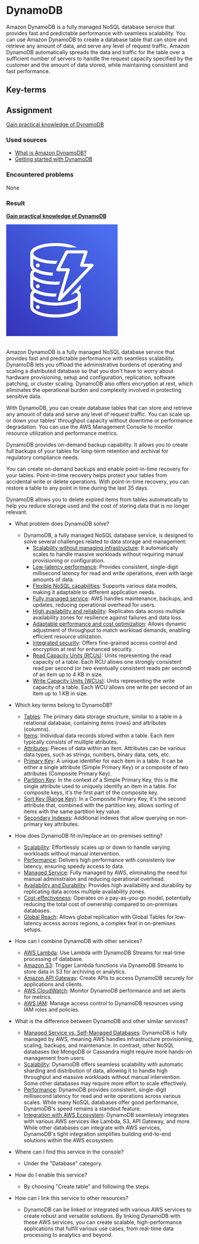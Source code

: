 # DynamoDB

Amazon DynamoDB is a fully managed NoSQL database service that provides fast and predictable performance with seamless scalability. You can use Amazon DynamoDB to create a database table that can store and retrieve any amount of data, and serve any level of request traffic. Amazon DynamoDB automatically spreads the data and traffic for the table over a sufficient number of servers to handle the request capacity specified by the customer and the amount of data stored, while maintaining consistent and fast performance.

## Key-terms


## Assignment

<ins>Gain practical knowledge of DynamoDB</ins>

### Used sources
- [What is Amazon DynamoDB?](https://docs.aws.amazon.com/amazondynamodb/latest/developerguide/Introduction.html)
- [Getting started with DynamoDB](https://docs.aws.amazon.com/amazondynamodb/latest/developerguide/GettingStartedDynamoDB.html)

### Encountered problems
None

### Result

**<ins>Gain practical knowledge of DynamoDB</ins>**

![dynamodb](/06_AWS_3/includes/03_DynamoDB1.png)<br><br>

Amazon DynamoDB is a fully managed NoSQL database service that provides fast and predictable performance with seamless scalability. DynamoDB lets you offload the administrative burdens of operating and scaling a distributed database so that you don't have to worry about hardware provisioning, setup and configuration, replication, software patching, or cluster scaling. DynamoDB also offers encryption at rest, which eliminates the operational burden and complexity involved in protecting sensitive data.

With DynamoDB, you can create database tables that can store and retrieve any amount of data and serve any level of request traffic. You can scale up or down your tables' throughput capacity without downtime or performance degradation. You can use the AWS Management Console to monitor resource utilization and performance metrics.

DynamoDB provides on-demand backup capability. It allows you to create full backups of your tables for long-term retention and archival for regulatory compliance needs.

You can create on-demand backups and enable point-in-time recovery for your tables. Point-in-time recovery helps protect your tables from accidental write or delete operations. With point-in-time recovery, you can restore a table to any point in time during the last 35 days.

DynamoDB allows you to delete expired items from tables automatically to help you reduce storage used and the cost of storing data that is no longer relevant.

- What problem does DynamoDB solve?
    - DynamoDB, a fully managed NoSQL database service, is designed to solve several challenges related to data storage and management:
        - <ins>Scalability without managing infrastructure</ins>: It automatically scales to handle massive workloads without requiring manual provisioning or configuration.
        - <ins>Low-latency performance</ins>: Provides consistent, single-digit millisecond latency for read and write operations, even with large amounts of data.
        - <ins>Flexible NoSQL capabilities</ins>: Supports various data models, making it adaptable to different application needs.
        - <ins>Fully managed service</ins>: AWS handles maintenance, backups, and updates, reducing operational overhead for users.
        - <ins> High availability and reliability</ins>: Replicates data across multiple availability zones for resilience against failures and data loss.
        - <ins>Adaptable performance and cost optimization</ins>: Allows dynamic adjustment of throughput to match workload demands, enabling efficient resource utilization.
        - <ins>Integrated security</ins>: Offers fine-grained access control and encryption at rest for enhanced security.
        - <ins>Read Capacity Units (RCUs)</ins>: Units representing the read capacity of a table. Each RCU allows one strongly consistent read per second (or two eventually consistent reads per second) of an item up to 4 KB in size.
        - <ins>Write Capacity Units (WCUs)</ins>: Units representing the write capacity of a table. Each WCU allows one write per second of an item up to 1 KB in size.

- Which key terms belong to DynamoDB?
    - <ins>Tables</ins>: The primary data storage structure, similar to a table in a relational database, containing items (rows) and attributes (columns).
    - <ins>Items</ins>: Individual data records stored within a table. Each item typically consists of multiple atributes.
    - <ins>Attributes</ins>: Pieces of data within an item. Attributes can be various data types, such as strings, numbers, binary data, sets, etc.
    - <ins>Primary Key</ins>: A unique identifier for each item in a table. It can be either a single attribute (Simple Primary Key) or a composite of two attributes (Composite Primary Key).
    - <ins>Partition Key</ins>: In the context of a Simple Primary Key, this is the single attribute used to uniquely identify an item in a table. For composite keys, it's the first part of the composite key.
    - <ins>Sort Key (Range Key)</ins>: In a Composite Primary Key, it's the second attribute that, combined with the partition key, allows sorting of items with the same partition key value.
    - <ins>Secondary Indexes</ins>: Additional indexes that allow querying on non-primary key attributes.


- How does DynamoDB fit-in/replace an on-premises setting?
    - <ins>Scalability</ins>: Effortlessly scales up or down to handle varying workloads without manual intervention.
    - <ins>Performance</ins>: Delivers high performance with consistenly low latency, ensuring speedy access to data.
    - <ins>Managed Service</ins>: Fully managed by AWS, eliminating the need for manual administraion and reducing operational overhead.
    - <ins>Availability and Durability</ins>: Provides high availability and durability by replicating data across multiple availability zones.
    - <ins>Cost-effectiveness</ins>: Operates on a pay-as-you-go model, potentially reducing the total cost of ownership compared to on-premises databases.
    - <ins>Global Reach</ins>: Allows global replication with Global Tables for low-latency access across regions, a complex feat in on-premises setups.

- How can I combine DynamoDB with other services?
    - <ins>AWS Lambda</ins>: Use Lambda with DynamoDB Streams for real-time processing of database.
    - <ins>Amazon S3</ins>: Trigger Lambda functions via DynamoDB Streams to store data in S3 for archiving or analytics.
    - <ins>Amazon API Gateway</ins>: Create APIs to access DynamoDB securely for applications and clients.
    - <ins>AWS CloudWatch</ins>: Monitor DynamoDB performance and set alerts for metrics.
    - <ins>AWS IAM</ins>: Manage access control to DynamoDB resources using IAM roles and policies.

- What is the difference between DynamoDB and other similar services?
    - <ins>Managed Service vs. Self-Managed Databases</ins>: DynamoDB is fully managed by AWS, meaning AWS handles infrastructure provisioning, scaling, backups, and maintenance. In contrast, other NoSQL databases like MongoDB or Cassandra might require more hands-on management from users.
    - <ins>Scalability</ins>: DynamoDB offers seamless scalability with automatic sharding and distribution of data, allowing it to handle high throughput and massive workloads without manual intervention. Some other databases may require more effort to scale effectively.
    - <ins>Performance</ins>: DynamoDB provides consistent, single-digit millisecond latency for read and write operations across various scales. While many NoSQL databases offer good performance, DynamoDB's speed remains a standout feature.
    - <ins>Integration with AWS Ecosystem</ins>: DynamoDB seamlessly integrates with various AWS services like Lambda, S3, API Gateway, and more. While other databases can integrate with AWS services, DynamoDB's tight integration simplifies building end-to-end solutions within the AWS ecosystem.

- Where can I find this service in the console?
    - Under the "Database" category.

- How do I enable this service?
    - By choosing "Create table" and following the steps.

- How can I link this service to other resources?
    - DynamoDB can be linked or integrated with various AWS services to create robust and versatile solutions. By linking DynamoDB with these AWS services, you can create scalable, high-performance applications that fulfill various use cases, from real-time data processing to analytics and beyond.